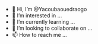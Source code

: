- 👋 Hi, I’m @Yacoubaouedraogo
- 👀 I’m interested in ...
- 🌱 I’m currently learning ...
- 💞️ I’m looking to collaborate on ...
- 📫 How to reach me ...

<!---
Yacoubaouedraogo/Yacoubaouedraogo is a ✨ special ✨ repository because its `README.md` (this file) appears on your GitHub profile.
You can click the Preview link to take a look at your changes.
--->
